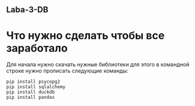## Laba-3-DB
# Что нужно сделать чтобы все заработало
Для начала нужно скачать нужные библиотеки
для этого в командной строке нужно прописать следующие команды:
```
pip install psycopg2
pip install sqlalchemy
pip install duckdb
pip install pandas
```
